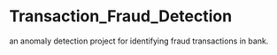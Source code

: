 # Transaction_Fraud_Detection
an anomaly detection project for identifying fraud transactions in bank. 
